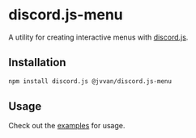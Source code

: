 # discord.js-menu

A utility for creating interactive menus with [discord.js](https://discord.js.org/).

## Installation

```sh
npm install discord.js @jvvan/discord.js-menu
```

## Usage

Check out the [examples](/examples/) for usage.

